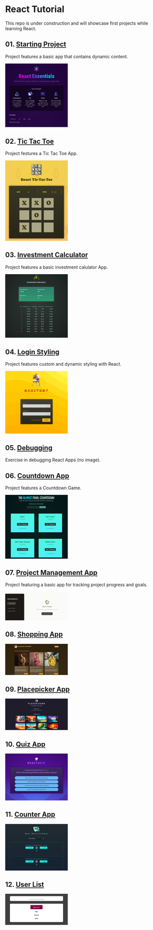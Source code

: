 # React Tutorial

This repo is under construction and will showcase first projects while learning React.

## 01. [Starting Project](https://github.com/cgrundman/react-learning/tree/main/01-starting-project)

Project features a basic app that contains dynamic content.

<img src="https://github.com/cgrundman/react-learning/blob/main/images/starting_project_1.png" alt="Starting Project" width="200"/>

## 02. [Tic Tac Toe](https://github.com/cgrundman/react-learning/tree/main/02-tictactoe-project)

Project festures a Tic Tac Toe App.

<img src="https://github.com/cgrundman/react-learning/blob/main/images/tictactoe_1.png" alt="Tic Tac Toe" width="200"/>

## 03. [Investment Calculator](https://github.com/cgrundman/react-learning/tree/main/03-investment_calculator)

Project features a basic investment calulator App. 

<img src="https://github.com/cgrundman/react-learning/blob/main/images/investment_calculator.png" alt="Investment Calculator" width="200"/>

## 04. [Login Styling](https://github.com/cgrundman/react-learning/tree/main/04-login_styling)

Project features custom and dynamic styling with React.

<img src="https://github.com/cgrundman/react-learning/blob/main/images/login_styling_1.png" alt="Login Styling" width="200"/>

## 05. [Debugging](https://github.com/cgrundman/react-learning/tree/main/05-debugging)

Exercise in debugging React Apps (no image).

## 06. [Countdown App](https://github.com/cgrundman/react-learning/tree/main/06-countdown_app)

Project features a Countdown Game.

<img src="https://github.com/cgrundman/react-learning/blob/main/images/countdown_1.png" alt="Countdown App" width="200"/>

## 07. [Project Management App](https://github.com/cgrundman/react-learning/tree/main/07-project_management_app)

Project featuring a basic app for tracking project progress and goals.

<img src="https://github.com/cgrundman/react-learning/blob/main/images/project_management_app_1.png" alt="Countdown App" width="200"/>

## 08. [Shopping App](https://github.com/cgrundman/react-learning/tree/main/08-shopping_app)

<img src="https://github.com/cgrundman/react-learning/blob/main/images/shopping_app_1.png" alt="Countdown App" width="200"/>

## 09. [Placepicker App](https://github.com/cgrundman/react-learning/tree/main/09-placepicker_app)

<img src="https://github.com/cgrundman/react-learning/blob/main/images/placepicker_1.png" alt="Placepicker App" width="200"/>

## 10. [Quiz App](https://github.com/cgrundman/react-learning/tree/main/10-quiz_app)

<img src="https://github.com/cgrundman/react-learning/blob/main/images/quiz_1.png" alt="Quiz App" width="200"/>

## 11. [Counter App](https://github.com/cgrundman/react-learning/tree/main/11-counter_app)

<img src="https://github.com/cgrundman/react-learning/blob/main/images/counter_app_1.png" alt="Quiz App" width="200"/>

## 12. [User List](https://github.com/cgrundman/react-learning/tree/main/12-user_list)

<img src="https://github.com/cgrundman/react-learning/blob/main/images/user_list_1.png" alt="Quiz App" width="200"/>
